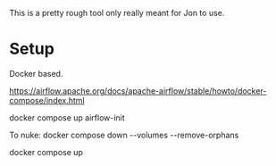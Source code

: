 This is a pretty rough tool only really meant for Jon to use.

# Setup

Docker based.

https://airflow.apache.org/docs/apache-airflow/stable/howto/docker-compose/index.html



docker compose up airflow-init

To nuke:
docker compose down --volumes --remove-orphans

docker compose up